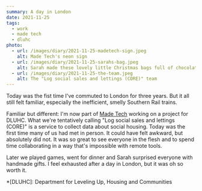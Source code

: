 ```yaml
---
summary: A day in London
date: 2021-11-25
tags:
  - work
  - made tech
  - dluhc
photo:
  - url: /images/diary/2021-11-25-madetech-sign.jpeg
    alt: Made Tech's neon sign
  - url: /images/diary/2021-11-25-sarahs-bag.jpeg
    alt: Sarah made these lovely little Christmas bags full of chocolate
  - url: /images/diary/2021-11-25-the-team.jpeg
    alt: The "Log social sales and lettings (CORE)" team 
---
```

Today was the fist time I've commuted to London for three years. But it all still felt familiar, especially the inefficient, smelly Southern Rail trains. 

Familiar but different: I'm now part of [Made Tech](https://madetech.com) working on a project for DLUHC. What we're tentatively calling "Log social sales and lettings (CORE)" is a service to collect data about social housing. Today was the first time many of us had met in person. It could have felt awkward, but absolutely did not. It was so great to see everyone in the flesh and to spend time collaborating in a way that's impossible with remote tools.

Later we played games, went for dinner and Sarah surprised everyone with handmade gifts. I feel exhausted after a day in London, but it was oh so worth it. 

*[DLUHC]: Department for Leveling Up, Housing and Communities